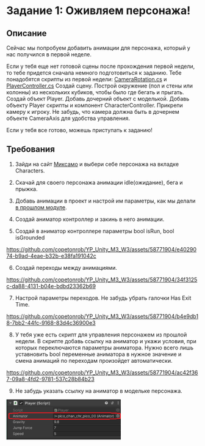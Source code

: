 # Задание 1: Оживляем персонажа!

## Описание

Сейчас мы попробуем добавить анимации для персонажа, который у нас получился в первой неделе.

Если у тебя еще нет готовой сцены после прохождения первой недели, то тебе придется сначала немного подготовиться к заданию. Тебе понадобятся скрипты из первой недели: [CameraRotation.cs](/CameraRotation.cs) и [PlayerController.cs](/PlayerController.cs)
Создай сцену. Построй окружение (пол и стены или колонны) из нескольких кубиков, чтобы было где бегать и прыгать. Создай объект Player. Добавь дочерний объект с моделькой. Добавь объекту Player скрипты и компонент CharacterController. Прикрепи камеру к игроку. Не забудь, что камера должна быть в дочернем объекте CameraAxis для удобства управления.

Если у тебя все готово, можешь приступать к заданию!

## Требования

1. Зайди на сайт [Миксамо](https://www.mixamo.com/) и выбери себе персонажа на вкладке Characters.

2. Скачай для своего персонажа анимации idle(ожидание), бега и прыжка.

3. Добавь анимации в проект и настрой им параметры, как мы делали [в прошлом модуле](https://github.com/copetonrob/YP_Unity_M2_W9/blob/main/Task1.md).

4. Создай аниматор контроллер и закинь в него анимации.

5. Создай в аниматор контроллере параметры bool isRun, bool isGrounded

https://github.com/copetonrob/YP_Unity_M3_W3/assets/58771904/e4029074-b9ad-4eae-b32b-e38fa191042c

6. Создай переходы между анимациями.

https://github.com/copetonrob/YP_Unity_M3_W3/assets/58771904/34f3125c-da88-4131-b04e-bdbd23362b69

7. Настрой параметры переходов. Не забудь убрать галочки Has Exit Time.

https://github.com/copetonrob/YP_Unity_M3_W3/assets/58771904/b4e9db18-7bb2-44fc-9168-83d4c36900e3

8. У тебя уже есть скрипт для управления персонажем из прошлой недели. В скрипте добавь ссылку на аниматор и укажи условия, при которых переключаются параметры аниматора. Нужно всего лишь уставновить bool переменные аниматора в нужное значение и смена анимаций по переходам произойдет автоматически.

https://github.com/copetonrob/YP_Unity_M3_W3/assets/58771904/ac42f367-09a8-4fd2-9781-537c28b84b23

9. Не забудь указать ссылку на аниматор в модельке персонажа.

<img src="https://github.com/copetonrob/YP_Unity_M3_W3/blob/main/img/img1.png" width="300"/>
